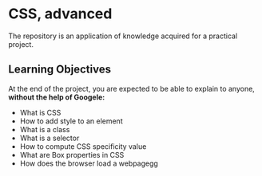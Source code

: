 # CSS, advanced

The repository is an application of knowledge acquired for a practical project.

## Learning Objectives

At the end of the project, you are expected to be able to explain to anyone, **without the help of Googele:**
- What is CSS
- How to add style to an element
- What is a class
- What is a selector
- How to compute CSS specificity value
- What are Box properties in CSS
- How does the browser load a webpagegg